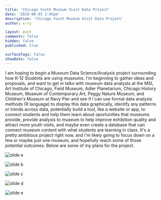 ```yaml
---
title: 'Chicago Youth Museum Visit Data Project'
date: '2019-08-03 2:45pm'
description: 'Chicago Youth Museum Visit Data Project'
author: x-ry	

layout: post
comments: false
hidden: false
published: true

surfaceTags: false
showDate: false
---
```


I am hoping to begin a Museum Data Science/Analysis project surrounding how K-12 Students are using museums. I'm beginning to gather ideas and proposals, and want to get in talks with museum data analysts at the MSI, Art Institute of Chicago, Field Museum, Adler Planetarium, Chicago History Museum, Museum of Contemporary Art, Peggy Nature Museum, and Children's Museum at Navy Pier and see if I can use formal data analysis methods (R language) to display this data graphically, identify any patterns or trends across data, potentially build a tool, like a website or app, to connect students and help them learn about oportunities that museums provide, provide analysis to museum to help improve exhibition quality and attract more youth visits, and maybe even create a database that can connect museum content with what students are learning in class. 
It's a pretty ambitious project right now, and I'm likely going to focus down on a few or maybe just one museum, and hopefully reach some of those potential outcomes. Below are some of my plans for the project.

![slide a](https://x-ry.github.io/assets/images/posts/MuseumProject/a.png)

![slide b](https://x-ry.github.io/assets/images/posts/MuseumProject/b.png)

![slide c](https://x-ry.github.io/assets/images/posts/MuseumProject/c.png)

![slide d](https://x-ry.github.io/assets/images/posts/MuseumProject/d.png)

![slide e](https://x-ry.github.io/assets/images/posts/MuseumProject/e.png)
